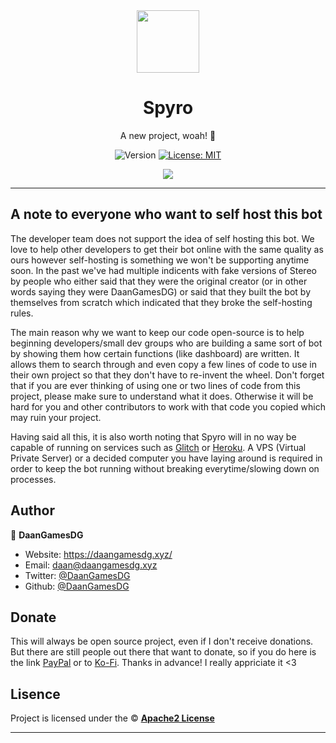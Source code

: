 <div align="center">
    <img src="https://daangamesdg.xyz/assets/svg/logo.svg" width="100px" />
    <h1>Spyro</h1>
  
  <p>A new project, woah! 👀</p>
  
  <p align="center">
    <img alt="Version" src="https://img.shields.io/badge/version-1.0.0-blue.svg" />
    <a href="/LICENSE" target="_blank">
      <img alt="License: MIT" src="https://img.shields.io/badge/License-MIT-yellow.svg" />
    </a>
  </p>

  <a href="https://stereo-bot.xyz/discord" target="_blank">
    <img src="https://discord.com/api/guilds/743145077206941747/embed.png?style=banner2" />
  </a>
</div>

---

## A note to everyone who want to self host this bot

The developer team does not support the idea of self hosting this bot. We love to help other developers to get their bot online with the same quality as ours however self-hosting is something we won't be supporting anytime soon. In the past we've had multiple indicents with fake versions of Stereo by people who either said that they were the original creator (or in other words saying they were DaanGamesDG) or said that they built the bot by themselves from scratch which indicated that they broke the self-hosting rules.

The main reason why we want to keep our code open-source is to help beginning developers/small dev groups who are building a same sort of bot by showing them how certain functions (like dashboard) are written. It allows them to search through and even copy a few lines of code to use in their own project so that they don't have to re-invent the wheel. Don't forget that if you are ever thinking of using one or two lines of code from this project, please make sure to understand what it does. Otherwise it will be hard for you and other contributors to work with that code you copied which may ruin your project.

Having said all this, it is also worth noting that Spyro will in no way be capable of running on services such as [Glitch] or [Heroku]. A VPS (Virtual Private Server) or a decided computer you have laying around is required in order to keep the bot running without breaking everytime/slowing down on processes.

## Author

👤 **DaanGamesDG**

-   Website: https://daangamesdg.xyz/
-   Email: <daan@daangamesdg.xyz>
-   Twitter: [@DaanGamesDG](https://twitter.com/DaanGamesDG)
-   Github: [@DaanGamesDG](https://github.com/DaanGamesDG)

## Donate

This will always be open source project, even if I don't receive donations. But there are still people out there that want to donate, so if you do here is the link [PayPal] or to [Ko-Fi]. Thanks in advance! I really appriciate it <3

## Lisence

Project is licensed under the © [**Apache2 License**](/LICENSE)

---

[glitch]: https://glitch.com/
[heroku]: https://www.heroku.com/
[ko-fi]: https://daangamesdg.xyz/kofi
[paypal]: https://paypal.me/daangamesdg

